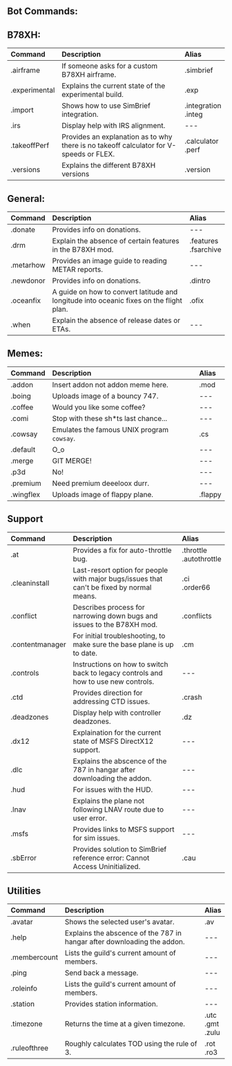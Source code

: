 ## Bot Commands:

## B78XH:

| Command       | Description                                                                            | Alias                    |
|:--------------|:---------------------------------------------------------------------------------------|:-------------------------|
| .airframe     | If someone asks for a custom B78XH airframe.                                           | .simbrief                |
| .experimental | Explains the current state of the experimental build.                                  | .exp                     |
| .import       | Shows how to use SimBrief integration.                                                 | .integration <br> .integ |
| .irs          | Display help with IRS alignment.                                                       | ---                      |
| .takeoffPerf  | Provides an explanation as to why there is no takeoff calculator for V-speeds or FLEX. | .calculator <br> .perf   |
| .versions     | Explains the different B78XH versions                                                  | .version                 |

## General:

| Command             | Description                                                                               | Alias                          |
|:--------------------|:------------------------------------------------------------------------------------------|:-------------------------------|
| .donate             | Provides info on donations.                                                               | ---                            |
| .drm                | Explain the absence of certain features in the B78XH mod.                                 | .features <br> .fsarchive      |
| .metarhow           | Provides an image guide to reading METAR reports.                                         | ---                            |
| .newdonor           | Provides info on donations.                                                               | .dintro                        |
| .oceanfix           | A guide on how to convert latitude and longitude into oceanic fixes on the flight plan.   | .ofix                          |
| .when               | Explain the absence of release dates or ETAs.                                             | ---                            |

## Memes:

| Command             | Description                                                                               | Alias                          |
|:--------------------|:------------------------------------------------------------------------------------------|:-------------------------------|
| .addon              | Insert addon not addon meme here.                                                         | .mod                           |
| .boing              | Uploads image of a bouncy 747.                                                            | ---                            |
| .coffee             | Would you like some coffee?                                                               | ---                            |
| .comi               | Stop with these sh*ts last chance...                                                      | ---                            |
| .cowsay             | Emulates the famous UNIX program `cowsay`.                                                | .cs                            |
| .default            | O_o                                                                                       | ---                            |
| .merge              | GIT MERGE!                                                                                | ---                            |
| .p3d                | No!                                                                                       | ---                            |
| .premium            | Need premium deeeloox durr.                                                               | ---                            |
| .wingflex           | Uploads image of flappy plane.                                                            | .flappy                        |

## Support

| Command             | Description                                                                               | Alias                          |
|:--------------------|:------------------------------------------------------------------------------------------|:-------------------------------|
| .at                 | Provides a fix for auto-throttle bug.                                                     | .throttle <br> .autothrottle   |
| .cleaninstall       | Last-resort option for people with major bugs/issues that can't be fixed by normal means. | .ci <br> .order66              |
| .conflict           | Describes process for narrowing down bugs and issues to the B78XH mod.                    | .conflicts                     |
| .contentmanager     | For initial troubleshooting, to make sure the base plane is up to date.                   | .cm                            |
| .controls           | Instructions on how to switch back to legacy controls and how to use new controls.        | ---                            |
| .ctd                | Provides direction for addressing CTD issues.                                             | .crash                         |
| .deadzones          | Display help with controller deadzones.                                                   | .dz                            |
| .dx12               | Explaination for the current state of MSFS DirectX12 support.                             | ---                            |
| .dlc                | Explains the abscence of the 787 in hangar after downloading the addon.                   | ---                            |
| .hud                | For issues with the HUD.                                                                  | ---                            |
| .lnav               | Explains the plane not following LNAV route due to user error.                            | ---                            |
| .msfs               | Provides links to MSFS support for sim issues.                                            | ---                            |
| .sbError            | Provides solution to SimBrief reference error: Cannot Access Uninitialized.               | .cau                           |

## Utilities

| Command             | Description                                                                               | Alias                          |
|:--------------------|:------------------------------------------------------------------------------------------|:-------------------------------|
| .avatar             | Shows the selected user's avatar.                                                         | .av                            |
| .help               | Explains the abscence of the 787 in hangar after downloading the addon.                   | ---                            |
| .membercount        | Lists the guild's current amount of members.                                              | ---                            |
| .ping               | Send back a message.                                                                      | ---                            |
| .roleinfo           | Lists the guild's current amount of members.                                              | ---                            |
| .station            | Provides station information.                                                             | ---                            |
| .timezone           | Returns the time at a given timezone.                                                     | .utc <br> .gmt <br> .zulu      |
| .ruleofthree        | Roughly calculates TOD using the rule of 3.                                               | .rot <br> .ro3                 |

